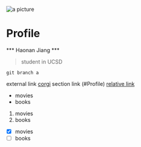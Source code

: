 ![a picture](https://images.app.goo.gl/DNHbU6v1sWYoiJjk6)
# Profile
*** Haonan Jiang ***
> student in UCSD
```
git branch a
```
external link [corgi](https://images.app.goo.gl/DNHbU6v1sWYoiJjk6)
section link (#Profile)
[relative link](README.md)
- movies
- books
1. movies
2. books
- [x] movies
- [ ] books